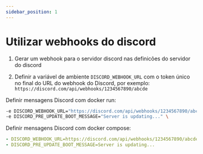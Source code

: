 ```yaml
---
sidebar_position: 1
---
```


# Utilizar webhooks do discord

1. Gerar um webhook para o servidor discord nas definicões do servidor do discord

2. Definir a variável de ambiente `DISCORD_WEBHOOK_URL` com o token único no final do URL do webhook do Discord,
   por exemplo: `https://discord.com/api/webhooks/1234567890/abcde`

Definir mensagens Discord com docker run:

```sh
-e DISCORD_WEBHOOK_URL="https://discord.com/api/webhooks/1234567890/abcde" \
-e DISCORD_PRE_UPDATE_BOOT_MESSAGE="Server is updating..." \
```

Definir mensagens Discord com docker compose:

```yaml
- DISCORD_WEBHOOK_URL=https://discord.com/api/webhooks/1234567890/abcde
- DISCORD_PRE_UPDATE_BOOT_MESSAGE=Server is updating...
```
